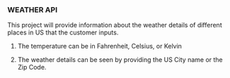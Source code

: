 ### WEATHER API

This project will provide information about the weather details of different places in US that the customer inputs.

1. The temperature can be in Fahrenheit, Celsius, or Kelvin

2. The weather details can be seen by providing the US City name or the Zip Code.
